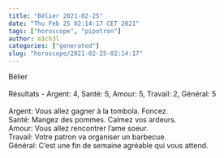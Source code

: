 ```yaml
---
title: "Bélier 2021-02-25"
date: "Thu Feb 25 02:14:17 CET 2021"
tags: ["horoscope", "pipotron"]
author: m1ch3l
categories: ["generated"]
slug: "horoscope/2021-02-25-02:14:17"
---
```


Bélier<br>
<br>
Résultats - Argent: 4, Santé: 5, Amour: 5, Travail: 2, Général: 5<br>
<br>
Argent:  Vous allez gagner à la tombola. Foncez.<br>
Santé:   Mangez des pommes. Calmez vos ardeurs.<br>
Amour:   Vous allez rencontrer l’ame soeur. <br>
Travail: Votre patron va organiser un barbecue. <br>
Général: C’est une fin de semaine agréable qui vous attend.<br>
